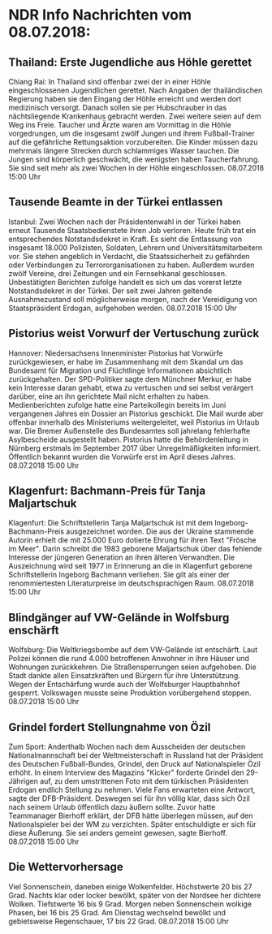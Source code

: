 # NDR Info Nachrichten vom 08.07.2018:


## Thailand: Erste Jugendliche aus Höhle gerettet
Chiang Rai: In Thailand sind offenbar zwei der in einer Höhle eingeschlossenen Jugendlichen gerettet. Nach Angaben der thailändischen Regierung haben sie den Eingang der Höhle erreicht und werden dort medizinisch versorgt. Danach sollen sie per Hubschrauber in das nächtsliegende Krankenhaus gebracht werden. Zwei weitere seien auf dem Weg ins Freie. Taucher und Ärzte waren am Vormittag in die Höhle vorgedrungen, um die insgesamt zwölf Jungen und ihrem Fußball-Trainer auf die gefährliche Rettungsaktion vorzubereiten. Die Kinder müssen dazu mehrmals längere Strecken durch schlammiges Wasser tauchen. Die Jungen sind körperlich geschwächt, die wenigsten haben Taucherfahrung. Sie sind seit mehr als zwei Wochen in der Höhle eingeschlossen. 08.07.2018 15:00 Uhr 

## Tausende Beamte in der Türkei entlassen
Istanbul: Zwei Wochen nach der Präsidentenwahl in der Türkei haben erneut Tausende Staatsbedienstete ihren Job verloren. Heute früh trat ein entsprechendes Notstandsdekret in Kraft. Es sieht die Entlassung von insgesamt 18.000 Polizisten, Soldaten, Lehrern und Universitätsmitarbeitern vor. Sie stehen angeblich in Verdacht, die Staatssicherheit zu gefährden oder Verbindungen zu Terrororganisationen zu haben. Außerdem wurden zwölf Vereine, drei Zeitungen und ein Fernsehkanal geschlossen. Unbestätigten Berichten zufolge handelt es sich um das vorerst letzte Notstandsdekret in der Türkei. Der seit zwei Jahren geltende Ausnahmezustand soll möglicherweise morgen, nach der Vereidigung von Staatspräsident Erdogan, aufgehoben werden. 08.07.2018 15:00 Uhr 

## Pistorius weist Vorwurf der Vertuschung zurück
Hannover: Niedersachsens Innenminister Pistorius hat Vorwürfe zurückgewiesen, er habe im Zusammenhang mit dem Skandal um das Bundesamt für Migration und Flüchtlinge Informationen absichtlich zurückgehalten. Der SPD-Politiker sagte dem Münchner Merkur, er habe kein Interesse daran gehabt, etwa zu vertuschen und sei selbst verärgert darüber, eine an ihn gerichtete Mail nicht erhalten zu haben. Medienberichten zufolge hatte eine Parteikollegin bereits im Juni vergangenen Jahres ein Dossier an Pistorius geschickt. Die Mail wurde aber offenbar innerhalb des Ministeriums weitergeleitet, weil Pistorius im Urlaub war. Die Bremer Außenstelle des Bundesamtes soll jahrelang fehlerhafte Asylbescheide ausgestellt haben. Pistorius hatte die Behördenleitung in Nürnberg erstmals im September 2017 über Unregelmäßigkeiten informiert. Öffentlich bekannt wurden die Vorwürfe erst im April dieses Jahres. 08.07.2018 15:00 Uhr 

## Klagenfurt: Bachmann-Preis für Tanja Maljartschuk
Klagenfurt: Die Schriftstellerin Tanja Maljartschuk ist mit dem Ingeborg-Bachmann-Preis ausgezeichnet worden. Die aus der Ukraine stammende Autorin erhielt die mit 25.000 Euro dotierte Ehrung für ihren Text "Frösche im Meer". Darin schreibt die 1983 geborene Maljartschuk über das fehlende Interesse der jüngeren Generation an ihren älteren Verwandten. Die Auszeichnung wird seit 1977 in Erinnerung an die in Klagenfurt geborene Schriftstellerin Ingeborg Bachmann verliehen. Sie gilt als einer der renommiertesten Literaturpreise im deutschsprachigen Raum. 08.07.2018 15:00 Uhr 

## Blindgänger auf VW-Gelände in Wolfsburg enschärft
Wolfsburg: Die Weltkriegsbombe auf dem VW-Gelände ist entschärft. Laut Polizei können die rund 4.000 betroffenen Anwohner in ihre Häuser und Wohnungen zurückkehren. Die Straßensperrungen seien aufgehoben. Die Stadt dankte allen Einsatzkräften und Bürgern für ihre Unterstützung. Wegen der Entschärfung wurde auch der Wolfsburger Hauptbahnhof gesperrt. Volkswagen musste seine Produktion vorübergehend stoppen. 08.07.2018 15:00 Uhr 

## Grindel fordert Stellungnahme von Özil
Zum Sport: Anderthalb Wochen nach dem Ausscheiden der deutschen Nationalmannschaft bei der Weltmeisterschaft in Russland hat der Präsident des Deutschen Fußball-Bundes, Grindel, den Druck auf Nationalspieler Özil erhöht. In einem Interview des Magazins "Kicker" forderte Grindel den 29-Jährigen auf, zu dem umstrittenen Foto mit dem türkischen Präsidenten Erdogan endlich Stellung zu nehmen. Viele Fans erwarteten eine Antwort, sagte der DFB-Präsident. Deswegen sei für ihn völlig klar, dass sich Özil nach seinem Urlaub öffentlich dazu äußern sollte. Zuvor hatte Teammanager Bierhoff erklärt, der DFB hätte überlegen müssen, auf den Nationalspieler bei der WM zu verzichten. Später entschuldigte er sich für diese Äußerung. Sie sei anders gemeint gewesen, sagte Bierhoff. 08.07.2018 15:00 Uhr 

## Die Wettervorhersage
Viel Sonnenschein, daneben einige Wolkenfelder. Höchstwerte 20 bis 27 Grad. Nachts klar oder locker bewölkt, später von der Nordsee her dichtere Wolken. Tiefstwerte 16 bis 9 Grad. Morgen neben Sonnenschein wolkige Phasen, bei 16 bis 25 Grad. Am Dienstag wechselnd bewölkt und gebietsweise Regenschauer, 17 bis 22 Grad. 08.07.2018 15:00 Uhr 
